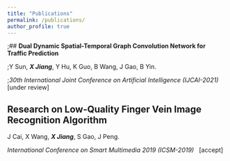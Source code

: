 ```yaml
---
title: "Publications"
permalink: /publications/
author_profile: true
---
```


;## **Dual Dynamic Spatial-Temporal Graph Convolution Network for Traffic Prediction**

;Y Sun, _**X Jiang**_, Y Hu, K Guo, B Wang, J Gao, B Yin.

;_30th International Joint Conference on Artificial Intelligence  (IJCAI-2021)_ &nbsp; \[under review]


## **Research on Low-Quality Finger Vein Image Recognition Algorithm**

J Cai, X Wang, _**X Jiang**_, S Gao, J Peng.

_International Conference on Smart Multimedia 2019  (ICSM-2019)_ &nbsp; \[accept]

